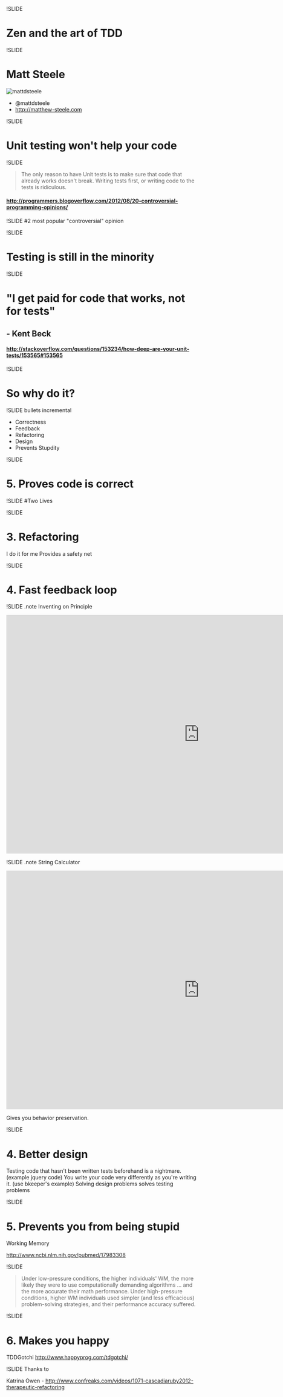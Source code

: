!SLIDE
# Zen and the art of TDD #

!SLIDE
# Matt Steele

![mattdsteele](mattdsteele.jpg)

* @mattdsteele
* http://matthew-steele.com

!SLIDE
# Unit testing won't help your code

!SLIDE
> The only reason to have Unit tests is to make sure that code that already works doesn't break. 
Writing tests first, or writing code to the tests is ridiculous. 

#### <http://programmers.blogoverflow.com/2012/08/20-controversial-programming-opinions/>

!SLIDE
\#2 most popular "controversial" opinion

!SLIDE
# Testing is still in the minority

!SLIDE
# "I get paid for code that works, not for tests"
## - Kent Beck
#### <http://stackoverflow.com/questions/153234/how-deep-are-your-unit-tests/153565#153565>

!SLIDE
# So why do it?

!SLIDE bullets incremental 

+ Correctness
+ Feedback
+ Refactoring
+ Design
+ Prevents Stupdity

!SLIDE
# 5. Proves code is correct

!SLIDE
#Two Lives

!SLIDE
# 3. Refactoring
I do it for me 
Provides a safety net

!SLIDE
# 4. Fast feedback loop

!SLIDE 
.note Inventing on Principle
<iframe width="1020" height="630" src="http://www.youtube.com/embed/EpLr643jpnY" frameborder="0" allowfullscreen></iframe>

!SLIDE
.note String Calculator
<iframe width="1020" height="630" src="http://www.youtube.com/embed/37YADF194kU" frameborder="0" allowfullscreen></iframe>


Gives you behavior preservation.

!SLIDE
# 4. Better design
Testing code that hasn't been written tests beforehand is a nightmare. (example jquery code)
You write your code very differently as you're writing it. (use bkeeper's example)
Solving design problems solves testing problems

!SLIDE
# 5. Prevents you from being stupid

Working Memory

http://www.ncbi.nlm.nih.gov/pubmed/17983308

!SLIDE

> Under low-pressure conditions, the higher individuals' WM, the more likely they were to use computationally demanding algorithms ... and the more accurate their math performance. Under high-pressure conditions, higher WM individuals used simpler (and less efficacious) problem-solving strategies, and their performance accuracy suffered.

!SLIDE
# 6. Makes you happy

TDDGotchi http://www.happyprog.com/tdgotchi/

!SLIDE
Thanks to

Katrina Owen - http://www.confreaks.com/videos/1071-cascadiaruby2012-therapeutic-refactoring
